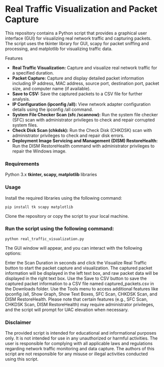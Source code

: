 # Real Traffic Visualization and Packet Capture

This repository contains a Python script that provides a graphical user interface (GUI) for visualizing real network traffic and capturing packets. 
The script uses the tkinter library for GUI, scapy for packet sniffing and processing, and matplotlib for visualizing traffic data.

Features
* **Real Traffic Visualization:** Capture and visualize real network traffic for a specified duration.
* **Packet Capture:** Capture and display detailed packet information including IP address, MAC address, source port, destination port, packet size, and computer name (if available).
* **Save to CSV:** Save the captured packets to a CSV file for further analysis.
* **IP Configuration (ipconfig /all):** View network adapter configuration details using the ipconfig /all command.
* **System File Checker Scan (sfc /scannow):** Run the system file checker (SFC) scan with administrator privileges to check and repair corrupted system files.
* **Check Disk Scan (chkdsk):** Run the Check Disk (CHKDSK) scan with administrator privileges to check and repair disk errors.
* **Deployment Image Servicing and Management (DISM) RestoreHealth:** Run the DISM RestoreHealth command with administrator privileges to repair the Windows image.

### Requirements
Python 3.x
**tkinter, scapy, matplotlib** libraries

### Usage
Install the required libraries using the following command:
```
pip install tk scapy matplotlib
```

Clone the repository or copy the script to your local machine.

### Run the script using the following command:
```
python real_traffic_visualization.py

```

The GUI window will appear, and you can interact with the following options:

Enter the Scan Duration in seconds and click the Visualize Real Traffic button to start the packet capture and visualization.
The captured packet information will be displayed in the left text box, and raw packet data will be displayed in the right text box.
Use the Save to CSV button to save the captured packet information to a CSV file named captured_packets.csv in the Downloads folder.
Use the Tools menu to access additional features like ipconfig /all, Show Graph, Show Text Boxes, SFC Scan, CHKDSK Scan, and DISM RestoreHealth.
Please note that certain features (e.g., SFC Scan, CHKDSK Scan, DISM RestoreHealth) may require administrator privileges, and the script will prompt for UAC elevation when necessary.

### Disclaimer
The provided script is intended for educational and informational purposes only. It is not intended for use in any unauthorized or harmful activities. 
The user is responsible for complying with all applicable laws and regulations regarding network traffic monitoring and data capture. 
The authors of this script are not responsible for any misuse or illegal activities conducted using this script.
